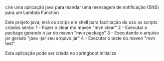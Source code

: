 crie uma aplicação java para mandar uma mensagem 
de notificação (SNS) para um Lambda Function

Este projeto java, terá os scrips em shell para facilitação do uso
os scripts criados serão:
1 - Fazer o clear mo maven "mvn clear"
2 - Executar o package gerando o jar do maven "mvn package"
3 - Executando o arquivo jar gerado "java -jar seu arquivo.jar"
4 - Executar o teste do maven "mvn test"


Esta aplicação pode ser criada no springboot initialize
